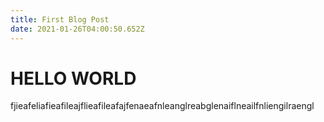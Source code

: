 ```yaml
---
title: First Blog Post
date: 2021-01-26T04:00:50.652Z
---
```

<h1>HELLO WORLD</h1>
<p>fjieafeliafieafileajflieafileafajfenaeafnleanglreabglenaiflneailfnliengilraengl</p>